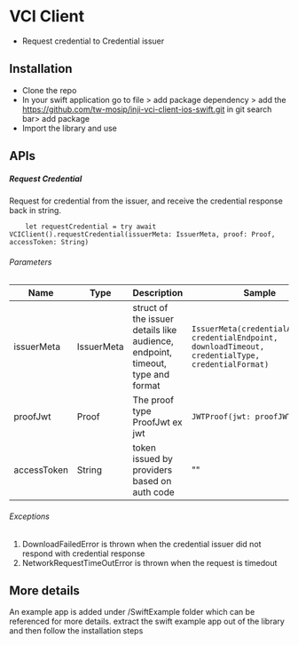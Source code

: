 
# VCI Client
- Request credential to Credential issuer

## Installation
- Clone the repo
- In your swift application go to file > add package dependency > add the  https://github.com/tw-mosip/inji-vci-client-ios-swift.git in git search bar> add package
- Import the library and use

## APIs

##### Request Credential

Request for credential from the issuer, and receive the credential response back in string.

```
    let requestCredential = try await VCIClient().requestCredential(issuerMeta: IssuerMeta, proof: Proof, accessToken: String)
```

###### Parameters

| Name         | Type                               | Description                                                                                                  | Sample                                                                                                  |
|--------------|------------------------------------|--------------------------------------------------------------------------------------------------------------|---------------------------------------------------------------------------------------------------------|
| issuerMeta   | IssuerMeta                         | struct of the issuer details like audience, endpoint, timeout, type and format                                                                           | `IssuerMeta(credentialAudience, credentialEndpoint, downloadTimeout, credentialType, credentialFormat)` |
| proofJwt       | Proof | The proof type ProofJwt ex jwt | `JWTProof(jwt: proofJWT)`                                           |
| accessToken  | String                             | token issued by providers based on auth code                                                                 | "" | 

###### Exceptions

1. DownloadFailedError is thrown when the credential issuer did not respond with credential response
2. NetworkRequestTimeOutError is thrown when the request is timedout


## More details

An example app is added under /SwiftExample folder which can be referenced for more details. extract the swift example app out of the library and then follow the installation steps 

